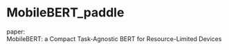 # MobileBERT_paddle

paper:  
MobileBERT: a Compact Task-Agnostic BERT for Resource-Limited Devices
